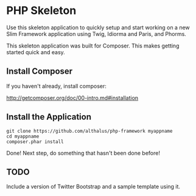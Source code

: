 # PHP Skeleton

Use this skeleton application to quickly setup and start working on a new Slim Framework application using Twig, Idiorma and Paris, and Phorms.

This skeleton application was built for Composer. This makes getting started quick and easy.

## Install Composer

If you haven't already, install composer:

<http://getcomposer.org/doc/00-intro.md#installation>

## Install the Application

    git clone https://github.com/althalus/php-framework myappname
    cd myappname
    composer.phar install


Done! Next step, do something that hasn't been done before!

## TODO

Include a version of Twitter Bootstrap and a sample template using it.
